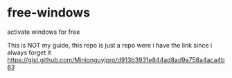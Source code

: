 # free-windows
activate windows for free


This is NOT my guide, this repo is just a repo were i have the link since i always forget it 
https://gist.github.com/Minionguyjpro/d913b3931e844ad8ad9a758a4aca4b63
